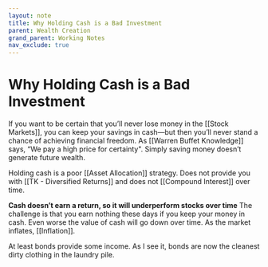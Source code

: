 ```yaml
---
layout: note
title: Why Holding Cash is a Bad Investment
parent: Wealth Creation
grand_parent: Working Notes
nav_exclude: true
---
```


# Why Holding Cash is a Bad Investment
If you want to be certain that you’ll never lose money in the [[Stock Markets]], you can keep your savings in cash—but then you’ll never stand a chance of achieving financial freedom. As [[Warren Buffet Knowledge]] says, “We pay a high price for certainty". Simply saving money doesn’t generate future wealth.

Holding cash is a poor [[Asset Allocation]] strategy. Does not provide you with [[TK - Diversified Returns]] and does not [[Compound Interest]] over time.

**Cash doesn’t earn a return, so it will underperform stocks over time** The challenge is that you earn nothing these days if you keep your money in cash. Even worse the value of cash will go down over time. As the market inflates, [[Inflation]].

At least bonds provide some income. As I see it, bonds are now the cleanest dirty clothing in the laundry pile.
